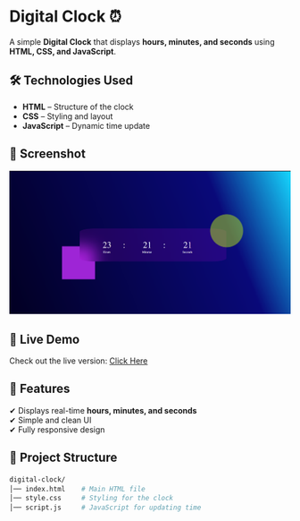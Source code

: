 # Digital Clock ⏰

A simple **Digital Clock** that displays **hours, minutes, and seconds** using **HTML, CSS, and JavaScript**.

## 🛠 Technologies Used
- **HTML** – Structure of the clock  
- **CSS** – Styling and layout  
- **JavaScript** – Dynamic time update  

## 📸 Screenshot  
![Digital Clock Preview](https://github.com/Nyjel-vinoy/Digital-clock/blob/5009ec3d693e4a4147c67a67cce8a5992649089d/screenshot.png)  

## 🚀 Live Demo  
Check out the live version: [Click Here](https://Nyjel-Vinoy.github.io/digital-clock/)  

## 📌 Features  
✔ Displays real-time **hours, minutes, and seconds**  
✔ Simple and clean UI  
✔ Fully responsive design  

## 📂 Project Structure  
```bash
digital-clock/
│── index.html    # Main HTML file  
│── style.css     # Styling for the clock  
│── script.js     # JavaScript for updating time  

